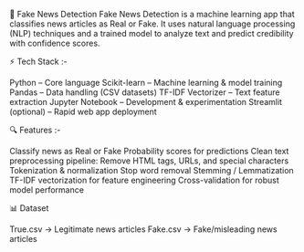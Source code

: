 📰 Fake News Detection
Fake News Detection is a machine learning app that classifies news articles as Real or Fake.
It uses natural language processing (NLP) techniques and a trained model to analyze text and predict credibility with confidence scores.

⚡ Tech Stack :-

Python – Core language
Scikit-learn – Machine learning & model training
Pandas – Data handling (CSV datasets)
TF-IDF Vectorizer – Text feature extraction
Jupyter Notebook – Development & experimentation
Streamlit (optional) – Rapid web app deployment

🔍 Features :-

Classify news as Real or Fake
Probability scores for predictions
Clean text preprocessing pipeline:
Remove HTML tags, URLs, and special characters
Tokenization & normalization
Stop word removal
Stemming / Lemmatization
TF-IDF vectorization for feature engineering
Cross-validation for robust model performance

📊 Dataset

True.csv → Legitimate news articles
Fake.csv → Fake/misleading news articles

